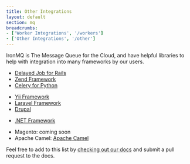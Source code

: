 ```yaml
---
title: Other Integrations
layout: default
section: mq
breadcrumbs:
- ['Worker Integrations', '/workers']
- ['Other Integrations', '/other']
---
```


IronMQ is The Message Queue for the Cloud, and have helpful libraries to help with integration into many frameworks by our users.

<div class = "frameworks">
<ul class="frameworks-row">
    <li><a href="/mq/integrations/delayed_job" data-lang="rails">Delayed Job for Rails</a></li>
    <li><a href="http://www.sumoheavy.com/message-queues-in-magento/" target="_blank" data-lang="zend">Zend Framework</a></li>
    <li><a href="/mq/integrations/celery/" data-lang="celery">Celery for Python</a></li>
  </ul>
</div>

<div class = "frameworks">
  <ul class="frameworks-row">
    <li><a href="http://www.yiiframework.com/extension/yiiron/" target="_blank" data-lang="yii">Yii Framework</a></li>
    <li><a href="http://bundles.laravel.com/bundle/ironmq" target="_blank" data-lang="laravel">Laravel Framework</a></li>
    <li><a href="http://drupal.org/project/ironio" target="_blank" data-lang="drupal">Drupal</a></li>
  </ul>
</div>

<div class = "frameworks">
  <ul class="frameworks-row">
    <li><a href="http://tech.pro/tutorial/1196/blacksmith-ironmq-client-library-fun-with-queues" target="_blank" data-lang="dotnetframework">.NET Framework</a></li>
  </ul>
</div>

<div class = "frameworks">
  <ul>
    <li>Magento: coming soon</li>
    <li>Apache Camel: <a href="https://github.com/pax95/camel-ironmq">Apache Camel</a></li>
  </ul>
</div>

<div>
  <p>Feel free to add to this list by <a href="https://github.com/iron-io/docs">checking out our docs</a> and submit a pull request to the docs.</p>
</div>

